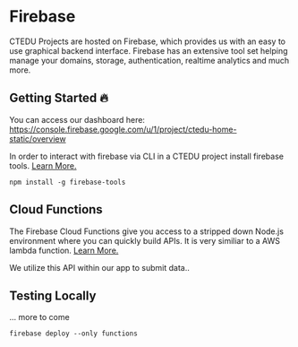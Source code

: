 # Firebase

CTEDU Projects are hosted on Firebase, which provides us with an easy to use graphical backend interface. Firebase has an extensive tool set helping manage your domains, storage, authentication, realtime analytics and much more.

## Getting Started :fire:

You can access our dashboard here: https://console.firebase.google.com/u/1/project/ctedu-home-static/overview

In order to interact with firebase via CLI in a CTEDU project install firebase tools. [Learn More.](https://firebase.google.com/docs/functions/get-started#set-up-node.js-and-the-firebase-cli)


```
npm install -g firebase-tools
```

## Cloud Functions

The Firebase Cloud Functions give you access to a stripped down Node.js environment where you can quickly build APIs. It is very similiar to a AWS lambda function. [Learn More.](https://firebase.google.com/docs/functions/get-started#deploy-functions-to-a-production-environment)

We utilize this API within our app to submit data..


## Testing Locally

... more to come

```
firebase deploy --only functions
```